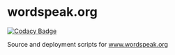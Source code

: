 wordspeak.org
=============

[![Codacy Badge](https://api.codacy.com/project/badge/Grade/0c7da1c1d46543c7be2149545c457d5b)](https://www.codacy.com/app/edwin_2/wordspeak-org?utm_source=github.com&utm_medium=referral&utm_content=edwinsteele/wordspeak.org&utm_campaign=badger)

Source and deployment scripts for www.wordspeak.org

